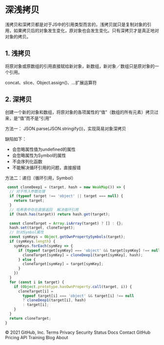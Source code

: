 
#  深浅拷贝
浅拷贝和深拷贝都是对于JS中的引用类型而言的，浅拷贝就只是复制对象的引用，如果拷贝后的对象发生变化，原对象也会发生变化。只有深拷贝才是真正地对对象的拷贝。

## 1. 浅拷贝
将原对象或原数组的引用直接赋给新对象，新数组，新对象／数组只是原对象的一个引用。

concat、slice、Object.assign()、...扩展运算符

## 2. 深拷贝
创建一个新的对象和数组，将原对象的各项属性的“值”（数组的所有元素）拷贝过来，是“值”而不是“引用”

方法一： JSON.parse(JSON.stringify())，实现简易对象深拷贝

缺陷如下：
* 会忽略属性值为undefined的属性
* 会忽略属性为Symbol的属性
* 不会序列化函数
* 不能解决循环引用的问题，直接报错

方法二：递归（循环引用，Symbol）
```javascript
 const cloneDeep1 = (target, hash = new WeakMap()) => {
  // 对于传入参数处理
  if (typeof target !== 'object' || target === null) {
    return target;
  }
  // 哈希表中存在直接返回  解决循环引用
  if (hash.has(target)) return hash.get(target);
  
  const cloneTarget = Array.isArray(target) ? [] : {};
  hash.set(target, cloneTarget);
  // 针对Symbol属性
  const symKeys = Object.getOwnPropertySymbols(target);
  if (symKeys.length) {
    symKeys.forEach(symKey => {
      if (typeof target[symKey] === 'object' && target[symKey] !== null) {
        cloneTarget[symKey] = cloneDeep1(target[symKey], hash);
      } else {
        cloneTarget[symKey] = target[symKey];
      }
    })
  }
  for (const i in target) {
    if (Object.prototype.hasOwnProperty.call(target, i)) {
      cloneTarget[i] =
        typeof target[i] === 'object' && target[i] !== null
        ? cloneDeep1(target[i], hash)
        : target[i];
    }
  }
  return cloneTarget;
}
```

© 2021 GitHub, Inc.
Terms
Privacy
Security
Status
Docs
Contact GitHub
Pricing
API
Training
Blog
About
